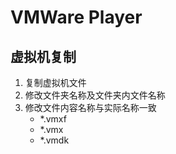 # VMWare Player
## 虚拟机复制
1. 复制虚拟机文件
2. 修改文件夹名称及文件夹内文件名称
3. 修改文件内容名称与实际名称一致
    * *.vmxf
    * *.vmx
    * *.vmdk